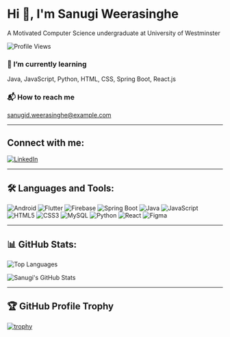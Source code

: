 # Hi 👋, I'm Sanugi Weerasinghe

A Motivated Computer Science undergraduate at University of Westminster

![Profile Views](https://komarev.com/ghpvc/?username=SanugiWeerasinghe&label=Profile%20views&color=0e75b6&style=flat)

### 🧠 I’m currently learning 
Java, JavaScript, Python, HTML, CSS, Spring Boot, React.js

### 📬 How to reach me 
sanugid.weerasinghe@example.com <!-- Replace with your real email -->

---

## Connect with me:
[![LinkedIn](https://img.shields.io/badge/-LinkedIn-0077B5?style=flat-square&logo=linkedin&logoColor=white)](linkedin.com/in/sanugi-weerasinghe-06a035294) <!-- Replace with your actual link -->

---

## 🛠️ Languages and Tools:
![Android](https://img.shields.io/badge/-Android-3DDC84?logo=android&logoColor=white&style=flat)
![Flutter](https://img.shields.io/badge/-Flutter-02569B?logo=flutter&logoColor=white&style=flat)
![Firebase](https://img.shields.io/badge/-Firebase-FFCA28?logo=firebase&logoColor=black&style=flat)
![Spring Boot](https://img.shields.io/badge/-SpringBoot-6DB33F?logo=springboot&logoColor=white&style=flat)
![Java](https://img.shields.io/badge/-Java-007396?logo=java&logoColor=white&style=flat)
![JavaScript](https://img.shields.io/badge/-JavaScript-F7DF1E?logo=javascript&logoColor=black&style=flat)
![HTML5](https://img.shields.io/badge/-HTML5-E34F26?logo=html5&logoColor=white&style=flat)
![CSS3](https://img.shields.io/badge/-CSS3-1572B6?logo=css3&logoColor=white&style=flat)
![MySQL](https://img.shields.io/badge/-MySQL-4479A1?logo=mysql&logoColor=white&style=flat)
![Python](https://img.shields.io/badge/-Python-3776AB?logo=python&logoColor=white&style=flat)
![React](https://img.shields.io/badge/-React-61DAFB?logo=react&logoColor=black&style=flat)
![Figma](https://img.shields.io/badge/-Figma-F24E1E?logo=figma&logoColor=white&style=flat)

---

## 📊 GitHub Stats:

![Top Languages](https://github-readme-stats.vercel.app/api/top-langs/?username=SanugiWeerasinghe&layout=compact&theme=tokyonight)

![Sanugi's GitHub Stats](https://github-readme-stats.vercel.app/api?username=SanugiWeerasinghe&show_icons=true&theme=tokyonight)

---

## 🏆 GitHub Profile Trophy
[![trophy](https://github-profile-trophy.vercel.app/?username=SanugiWeerasinghe&theme=dark_lover)](https://github.com/SanugiWeerasinghe/github-profile-trophy)
